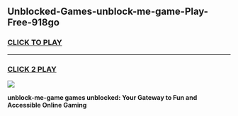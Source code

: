 
## Unblocked-Games-unblock-me-game-Play-Free-918go
<h3>
<a href="https://premium76.site?title=unblock-me-game&ref=19M">CLICK TO PLAY</a></h3>
<hr>

<h3>
<a href="https://premium76.site?title=unblock-me-game&ref=19M">CLICK 2 PLAY</a>
  
</h3>

<a href="https://premium76.site?title=unblock-me-game&ref=19M"><img src="https://clearcache.store/games.png"></a>


**unblock-me-game games unblocked: Your Gateway to Fun and Accessible Online Gaming**
